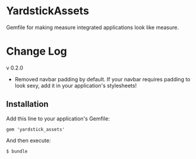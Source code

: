 # YardstickAssets

Gemfile for making measure integrated applications look like measure.

# Change Log

v 0.2.0

* Removed navbar padding by default. If your navbar requires padding to look sexy, add it in your application's stylesheets!

## Installation

Add this line to your application's Gemfile:

    gem 'yardstick_assets'

And then execute:

    $ bundle

